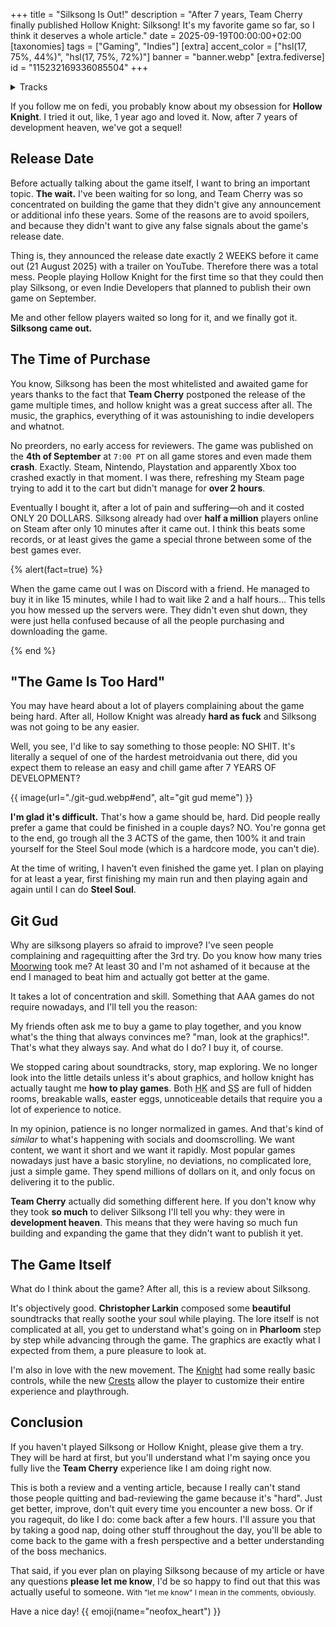 +++
title = "Silksong Is Out!"
description = "After 7 years, Team Cherry finally published Hollow Knight: Silksong! It's my favorite game so far, so I think it deserves a whole article."
date = 2025-09-19T00:00:00+02:00
[taxonomies]
tags = ["Gaming", "Indies"]
[extra]
accent_color = ["hsl(17, 75%, 44%)", "hsl(17, 75%, 72%)"]
banner = "banner.webp"
[extra.fediverse]
id = "115232169336085504"
+++

<details>
<summary>Tracks</summary>

This time, I've been listening to Silksong's [soundtracks](https://album.link/i/1838949732). You know, to match the vibes and bring back that game feeling at the time of writing.

You're not forced to listen to them while reading, but they're pretty good. Because the article is not very long, I prefer to actually begin with [Choral Chambers](https://song.link/i/1838951597) as I think it's the best soundtrack so far.

</details>

If you follow me on fedi, you probably know about my obsession for **Hollow Knight**. I tried it out, like, 1 year ago and loved it. Now, after 7 years of development heaven, we've got a sequel!

## Release Date

Before actually talking about the game itself, I want to bring an important topic. **The wait.** I've been waiting for so long, and Team Cherry was so concentrated on building the game that they didn't give any announcement or additional info these years. Some of the reasons are to avoid spoilers, and because they didn't want to give any false signals about the game's release date.

Thing is, they announced the release date exactly 2 WEEKS before it came out (21 August 2025) with a trailer on YouTube. Therefore there was a total mess. People playing Hollow Knight for the first time so that they could then play Silksong, or even Indie Developers that planned to publish their own game on September.

Me and other fellow players waited so long for it, and we finally got it. **Silksong came out.**


## The Time of Purchase

You know, Silksong has been the most whitelisted and awaited game for years thanks to the fact that **Team Cherry** postponed the release of the game multiple times, and hollow knight was a great success after all. The music, the graphics, everything of it was astounishing to indie developers and whatnot.

No preorders, no early access for reviewers. The game was published on the **4th of September** at `7:00 PT` on all game stores and even made them **crash**. Exactly. Steam, Nintendo, Playstation and apparently Xbox too crashed exactly in that moment. I was there, refreshing my Steam page trying to add it to the cart but didn't manage for **over 2 hours**.

Eventually I bought it, after a lot of pain and suffering&mdash;oh and it costed ONLY 20 DOLLARS. Silksong already had over **half a million** players online on Steam after only 10 minutes after it came out. I think this beats some records, or at least gives the game a special throne between some of the best games ever.

{% alert(fact=true) %}

When the game came out I was on Discord with a friend. He managed to buy it in like 15 minutes, while I had to wait like 2 and a half hours... This tells you how messed up the servers were. They didn't even shut down, they were just hella confused because of all the people purchasing and downloading the game.

{% end %}

## "The Game Is Too Hard"

You may have heard about a lot of players complaining about the game being hard. After all, Hollow Knight was already **hard as fuck** and Silksong was not going to be any easier.

Well, you see, I'd like to say something to those people: NO SHIT. It's literally a sequel of one of the hardest metroidvania out there, did you expect them to release an easy and chill game after 7 YEARS OF DEVELOPMENT?

{{ image(url="./git-gud.webp#end", alt="git gud meme") }}

**I'm glad it's difficult.** That's how a game should be, hard. Did people really prefer a game that could be finished in a couple days? NO. You're gonna get to the end, go trough all the 3 ACTS of the game, then 100% it and train yourself for the Steel Soul mode (which is a hardcore mode, you can't die).

At the time of writing, I haven't even finished the game yet. I plan on playing for at least a year, first finishing my main run and then playing again and again until I can do **Steel Soul**.

## Git Gud

Why are silksong players so afraid to improve? I've seen people complaining and ragequitting after the 3rd try. Do you know how many tries [Moorwing](https://hollowknight.wiki/w/Moorwing) took me? At least 30 and I'm not ashamed of it because at the end I managed to beat him and actually got better at the game.

It takes a lot of concentration and skill. Something that AAA games do not require nowadays, and I'll tell you the reason:

My friends often ask me to buy a game to play together, and you know what's the thing that always convinces me? "man, look at the graphics!". That's what they always say. And what do I do? I buy it, of course.

We stopped caring about soundtracks, story, map exploring. We no longer look into the little details unless it's about graphics, and hollow knight has actually taught me **how to play games**. Both <abbr title="Hollow Knight">HK</abbr> and <abbr title="Silksong">SS</abbr> are full of hidden rooms, breakable walls, easter eggs, unnoticeable details that require you a lot of experience to notice.

In my opinion, patience is no longer normalized in games. And that's kind of *similar* to what's happening with socials and doomscrolling. We want content, we want it short and we want it rapidly. Most popular games nowadays just have a basic storyline, no deviations, no complicated lore, just a simple game. They spend millions of dollars on it, and only focus on delivering it to the public.

**Team Cherry** actually did something different here. If you don't know why they took **so much** to deliver Silksong I'll tell you why: they were in **development heaven**. This means that they were having so much fun building and expanding the game that they didn't want to publish it yet.

## The Game Itself

What do I think about the game? After all, this is a review about Silksong.

It's objectively good. **Christopher Larkin** composed some **beautiful** soundtracks that really soothe your soul while playing. The lore itself is not complicated at all, you get to understand what's going on in **Pharloom** step by step while advancing through the game. The graphics are exactly what I expected from them, a pure pleasure to look at.

I'm also in love with the new movement. The [Knight](https://hollowknight.wiki/w/Knight) had some really basic controls, while the new [Crests](https://hollowknight.wiki/w/Category:Crests_and_Skills) allow the player to customize their entire experience and playthrough.

## Conclusion

If you haven't played Silksong or Hollow Knight, please give them a try. They will be hard at first, but you'll understand what I'm saying once you fully live the **Team Cherry** experience like I am doing right now.

This is both a review and a venting article, because I really can't stand those people quitting and bad-reviewing the game because it's "hard". Just get better, improve, don't quit every time you encounter a new boss. Or if you ragequit, do like I do: come back after a few hours. I'll assure you that by taking a good nap, doing other stuff throughout the day, you'll be able to come back to the game with a fresh perspective and a better understanding of the boss mechanics.

That said, if you ever plan on playing Silksong because of my article or have any questions **please let me know**, I'd be so happy to find out that this was actually useful to someone. <small>With "let me know" I mean in the comments, obviously.</small>

Have a nice day! {{ emoji(name="neofox_heart") }}
